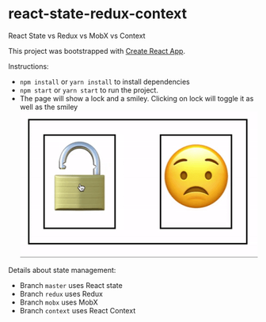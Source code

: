 # react-state-redux-context
React State vs Redux vs MobX vs Context

This project was bootstrapped with [Create React App](https://github.com/facebookincubator/create-react-app).

Instructions:
* `npm install` or `yarn install` to install dependencies
* `npm start` or `yarn start` to run the project.
* The page will show a lock and a smiley. Clicking on lock will toggle it as well as the smiley
  ![](public/ScreenRecording.gif)

Details about state management:
* Branch `master` uses React state
* Branch `redux` uses Redux
* Branch `mobx` uses MobX
* Branch `context` uses React Context
